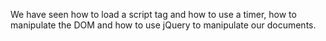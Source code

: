 We have seen how to load a script tag and how to use a timer, how to manipulate the DOM and how to use jQuery to manipulate our documents.